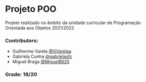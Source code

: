 # Projeto POO
Projeto realizado no âmbito da unidade curricular de Programação Orientada aos Objetos 2021/2022

### Contributors:
- Guilherme Varela [@GVarelaa](https://github.com/GVarelaa)
- Gabriela Cunha [@gabrielasfc](https://github.com/gabrielasfc)
- Miguel Braga [@MiguelB625](https://github.com/MiguelB625)

### Grade: 18/20
